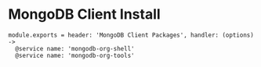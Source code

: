 
# MongoDB Client Install

    module.exports = header: 'MongoDB Client Packages', handler: (options) ->
      @service name: 'mongodb-org-shell'
      @service name: 'mongodb-org-tools'
